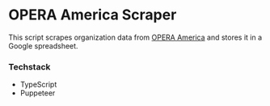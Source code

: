 # OPERA America Scraper

This script scrapes organization data from [OPERA America](https://www.operaamerica.org/) and stores it in a Google spreadsheet.

### Techstack

- TypeScript
- Puppeteer
